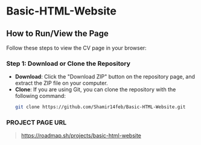 # Basic-HTML-Website

## How to Run/View the Page

Follow these steps to view the CV page in your browser:

### Step 1: Download or Clone the Repository
- **Download**: Click the "Download ZIP" button on the repository page, and extract the ZIP file on your computer.
- **Clone**: If you are using Git, you can clone the repository with the following command:
  ```bash
  git clone https://github.com/Shamir14feb/Basic-HTML-Website.git

### PROJECT PAGE URL
> https://roadmap.sh/projects/basic-html-website
